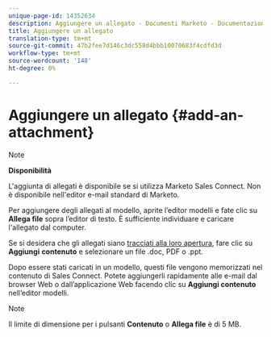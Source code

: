 ```yaml
---
unique-page-id: 14352634
description: Aggiungere un allegato - Documenti Marketo - Documentazione prodotto
title: Aggiungere un allegato
translation-type: tm+mt
source-git-commit: 47b2fee7d146c3dc558d4bbb10070683f4cdfd3d
workflow-type: tm+mt
source-wordcount: '148'
ht-degree: 0%

---
```



# Aggiungere un allegato {#add-an-attachment}

>[!NOTE]
>
>**Disponibilità**
>
>L&#39;aggiunta di allegati è disponibile se si utilizza Marketo Sales Connect. Non è disponibile nell&#39;editor e-mail standard di Marketo.

Per aggiungere degli allegati al modello, aprite l’editor modelli e fate clic su **Allega file** sopra l’editor di testo. È sufficiente individuare e caricare l&#39;allegato dal computer.

Se si desidera che gli allegati siano [tracciati alla loro apertura](http://docs.marketo.com/display/TEST/How+to+Track+Your+Email+Attachments), fare clic su **Aggiungi** **contenuto** e selezionare un file .doc, PDF o .ppt.

Dopo essere stati caricati in un modello, questi file vengono memorizzati nel contenuto di Sales Connect. Potete aggiungerli rapidamente alle e-mail dal browser Web o dall’applicazione [](http://toutapp.com/login) Web facendo clic su **Aggiungi contenuto** nell’editor modelli.

>[!NOTE]
>
>Il limite di dimensione per i pulsanti **Contenuto** o **Allega file** è di 5 MB.

